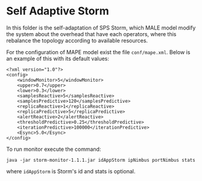 # Self Adaptive Storm

In this folder is the self-adaptation of SPS Storm, which MALE model modify the system about the overhead that have each operators, where this rebalance the topology according to available resources.

For the configuration of MAPE model exist the file `conf/mape.xml`. Below is an example of this with its default values:

	<?xml version="1.0"?>
	<config>
		<windowMonitor>5</windowMonitor>
		<upper>0.7</upper>
		<lower>0.3</lower>
		<samplesReactive>5</samplesReactive>
		<samplesPredictive>120</samplesPredictive>
		<replicaReactive>1</replicaReactive>
		<replicaPredictive>5</replicaPredictive>
		<alertReactive>2</alertReactive>
		<thresholdPredictive>0.25</thresholdPredictive>
		<iterationPredictive>100000</iterationPredictive>
		<Esync>5.0</Esync>
	</config>

To run monitor execute the command:

	java -jar storm-monitor-1.1.1.jar idAppStorm ipNimbus portNimbus stats

where `idAppStorm` is Storm's id and stats is optional.